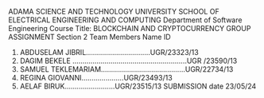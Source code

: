 
ADAMA SCIENCE AND TECHNOLOGY UNIVERSITY
SCHOOL OF ELECTRICAL ENGINEERING AND COMPUTING
Department of Software Engineering
Course Title: BLOCKCHAIN AND CRYPTOCURRENCY
GROUP ASSIGNMENT 
Section 2 
Team Members 
Name 					ID 
1. ABDUSELAM JIBRIL………………..............UGR/23323/13 
2. DAGIM BEKELE ……………………………………………......UGR /23590/13
3. SAMUEL TEKLEMARIAM………………………………......UGR/22734/13
4. REGINA GIOVANNI.....................UGR/23493/13
5. AELAF BIRUK.........................UGR/23515/13
SUBMISSION date  23/05/24
 


